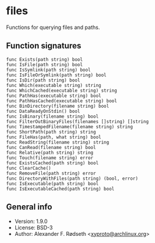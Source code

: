 # files

Functions for querying files and paths.

## Function signatures

```
func Exists(path string) bool
func IsFile(path string) bool
func IsSymlink(path string) bool
func IsFileOrSymlink(path string) bool
func IsDir(path string) bool
func Which(executable string) string
func WhichCached(executable string) string
func PathHas(executable string) bool
func PathHasCached(executable string) bool
func BinDirectory(filename string) bool
func DataReadyOnStdin() bool
func IsBinary(filename string) bool
func FilterOutBinaryFiles(filenames []string) []string
func TimestampedFilename(filename string) string
func ShortPath(path string) string
func FileHas(path, what string) bool
func ReadString(filename string) string
func CanRead(filename string) bool
func Relative(path string) string
func Touch(filename string) error
func ExistsCached(path string) bool
func ClearCache()
func RemoveFile(path string) error
func DirectoryWithFiles(path string) (bool, error)
func IsExecutable(path string) bool
func IsExecutableCached(path string) bool
```

## General info

* Version: 1.9.0
* License: BSD-3
* Author: Alexander F. Rødseth &lt;xyproto@archlinux.org&gt;
